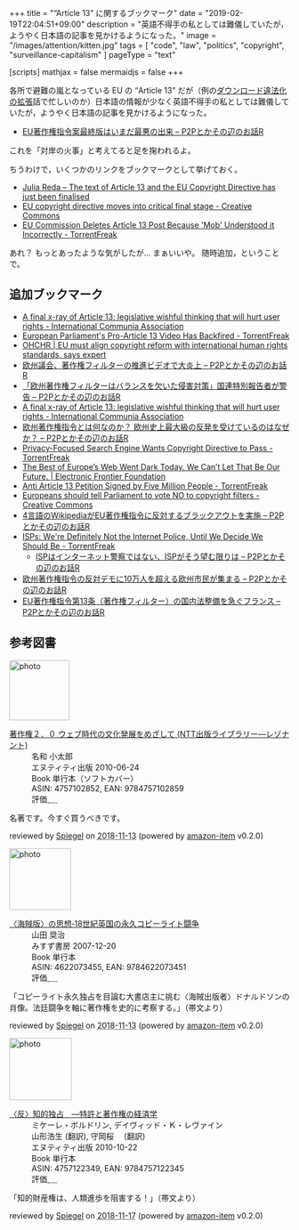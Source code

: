 +++
title = "“Article 13” に関するブックマーク"
date = "2019-02-19T22:04:51+09:00"
description = "英語不得手の私としては難儀していたが，ようやく日本語の記事を見かけるようになった。"
image = "/images/attention/kitten.jpg"
tags = [ "code", "law", "politics", "copyright", "surveillance-capitalism" ]
pageType = "text"

[scripts]
  mathjax = false
  mermaidjs = false
+++

各所で避難の嵐となっている EU の “Article 13” だが（例の[ダウンロード違法化の拡張](http://www.kisc.meiji.ac.jp/~ip/20190219seimei.html "2019年2月19日 共同声明 「ダウンロード違法化の対象範囲の見直し」に関する緊急声明・「ダウンロード違法化の対象範囲」の具体的制度設計のあり方について")話で忙しいのか）日本語の情報が少なく英語不得手の私としては難儀していたが，ようやく日本語の記事を見かけるようになった。

- [EU著作権指令案最終版はいまだ最悪の出来 – P2Pとかその辺のお話R](https://p2ptk.org/copyright/1648)

これを「対岸の火事」と考えてると足を掬われるよ。

ちうわけで，いくつかのリンクをブックマークとして挙げておく。

- [Julia Reda   –  The text of Article 13 and the EU Copyright Directive has just been finalised](https://juliareda.eu/2019/02/eu-copyright-final-text/)
- [EU copyright directive moves into critical final stage - Creative Commons](https://creativecommons.org/2019/02/18/eu-copyright-directive-moves-into-critical-final-stage/)
- [EU Commission Deletes Article 13 Post Because 'Mob' Understood it Incorrectly - TorrentFreak](https://torrentfreak.com/eu-commission-deletes-article-13-post-because-mob-understood-it-incorrectly-190218/)

あれ？ もっとあったような気がしたが... まぁいいや。
随時追加，ということで。

## 追加ブックマーク

- [A final x-ray of Article 13: legislative wishful thinking that will hurt user rights - International Communia Association](https://www.communia-association.org/2019/03/05/final-x-ray-article-13-dangerous-legislative-wishful-thinking/)
- [European Parliament's Pro-Article 13 Video Has Backfired - TorrentFreak](https://torrentfreak.com/european-parliaments-pro-article-13-video-has-backfired-190308/)
- [OHCHR | EU must align copyright reform with international human rights standards, says expert](https://www.ohchr.org/EN/NewsEvents/Pages/DisplayNews.aspx?NewsID=24298&LangID=E)
- [欧州議会、著作権フィルターの推進ビデオで大炎上 – P2Pとかその辺のお話R](https://p2ptk.org/copyright/1686)
- [「欧州著作権フィルターはバランスを欠いた侵害対策」国連特別報告者が警告 – P2Pとかその辺のお話R](https://p2ptk.org/copyright/1691)
- [A final x-ray of Article 13: legislative wishful thinking that will hurt user rights - International Communia Association](https://www.communia-association.org/2019/03/05/final-x-ray-article-13-dangerous-legislative-wishful-thinking/)
- [欧州著作権指令とは何なのか？ 欧州史上最大級の反発を受けているのはなぜか？ – P2Pとかその辺のお話R](https://p2ptk.org/copyright/1707)
- [Privacy-Focused Search Engine Wants Copyright Directive to Pass - TorrentFreak](https://torrentfreak.com/privacy-focused-search-engine-wants-copyright-directive-to-pass-190320/)
- [The Best of Europe’s Web Went Dark Today. We Can’t Let That Be Our Future. | Electronic Frontier Foundation](https://www.eff.org/deeplinks/2019/03/best-europes-web-went-dark-today-we-cant-let-be-our-future)
- [Anti Article 13 Petition Signed by Five Million People - TorrentFreak](https://torrentfreak.com/anti-article-13-petition-signed-by-five-million-people-190321/)
- [Europeans should tell Parliament to vote NO to copyright filters - Creative Commons](https://creativecommons.org/2019/03/21/europeans-should-tell-parliament-to-vote-no-to-copyright-filters/)
- [4言語のWikipediaがEU著作権指令に反対するブラックアウトを実施 – P2Pとかその辺のお話R](https://p2ptk.org/copyright/1709)
- [ISPs: We're Definitely Not the Internet Police, Until We Decide We Should Be - TorrentFreak](https://torrentfreak.com/isps-were-definitely-not-the-internet-police-until-we-decide-we-should-be-190324/)
    - [ISPはインターネット警察ではない、ISPがそう望む限りは – P2Pとかその辺のお話R](https://p2ptk.org/freedom-of-speech/1718)
- [欧州著作権指令の反対デモに10万人を超える欧州市民が集まる – P2Pとかその辺のお話R](https://p2ptk.org/copyright/1722)
- [EU著作権指令第13条（著作権フィルター）の国内法整備を急ぐフランス – P2Pとかその辺のお話R](https://p2ptk.org/copyright/1740)

## 参考図書

<div class="hreview">
  <div class="photo"><a class="item url" href="https://www.amazon.co.jp/%E8%91%97%E4%BD%9C%E6%A8%A9%EF%BC%92%EF%BC%8E%EF%BC%90-%E3%82%A6%E3%82%A7%E3%83%96%E6%99%82%E4%BB%A3%E3%81%AE%E6%96%87%E5%8C%96%E7%99%BA%E5%B1%95%E3%82%92%E3%82%81%E3%81%96%E3%81%97%E3%81%A6-NTT%E5%87%BA%E7%89%88%E3%83%A9%E3%82%A4%E3%83%96%E3%83%A9%E3%83%AA%E3%83%BC%E2%80%95%E3%83%AC%E3%82%BE%E3%83%8A%E3%83%B3%E3%83%88-%E5%90%8D%E5%92%8C-%E5%B0%8F%E5%A4%AA%E9%83%8E/dp/4757102852?SubscriptionId=AKIAJYVUJ3DMTLAECTHA&tag=baldandersinf-22&linkCode=xm2&camp=2025&creative=165953&creativeASIN=4757102852"><img src="https://images-fe.ssl-images-amazon.com/images/I/41YkbcP5IyL._SL160_.jpg" width="108" alt="photo"></a></div>
  <dl class="fn">
    <dt><a href="https://www.amazon.co.jp/%E8%91%97%E4%BD%9C%E6%A8%A9%EF%BC%92%EF%BC%8E%EF%BC%90-%E3%82%A6%E3%82%A7%E3%83%96%E6%99%82%E4%BB%A3%E3%81%AE%E6%96%87%E5%8C%96%E7%99%BA%E5%B1%95%E3%82%92%E3%82%81%E3%81%96%E3%81%97%E3%81%A6-NTT%E5%87%BA%E7%89%88%E3%83%A9%E3%82%A4%E3%83%96%E3%83%A9%E3%83%AA%E3%83%BC%E2%80%95%E3%83%AC%E3%82%BE%E3%83%8A%E3%83%B3%E3%83%88-%E5%90%8D%E5%92%8C-%E5%B0%8F%E5%A4%AA%E9%83%8E/dp/4757102852?SubscriptionId=AKIAJYVUJ3DMTLAECTHA&tag=baldandersinf-22&linkCode=xm2&camp=2025&creative=165953&creativeASIN=4757102852">著作権２．０ ウェブ時代の文化発展をめざして (NTT出版ライブラリー―レゾナント)</a></dt>
	<dd>名和 小太郎</dd>
    <dd>エヌティティ出版 2010-06-24</dd>
    <dd>Book 単行本（ソフトカバー）</dd>
    <dd>ASIN: 4757102852, EAN: 9784757102859</dd>
    <dd>評価<abbr class="rating fa-sm" title="5">&nbsp;<i class="fas fa-star"></i>&nbsp;<i class="fas fa-star"></i>&nbsp;<i class="fas fa-star"></i>&nbsp;<i class="fas fa-star"></i>&nbsp;<i class="fas fa-star"></i></abbr></dd>
  </dl>
  <p class="description">名著です。今すぐ買うべきです。</p>
  <p class="powered-by" >reviewed by <a href='#maker' class='reviewer'>Spiegel</a> on <abbr class="dtreviewed" title="2018-11-13">2018-11-13</abbr> (powered by <a href="https://github.com/spiegel-im-spiegel/amazon-item" >amazon-item</a> v0.2.0)</p>
</div>

<div class="hreview">
  <div class="photo"><a class="item url" href="https://www.amazon.co.jp/%E3%80%88%E6%B5%B7%E8%B3%8A%E7%89%88%E3%80%89%E3%81%AE%E6%80%9D%E6%83%B3%E2%80%9018%E4%B8%96%E7%B4%80%E8%8B%B1%E5%9B%BD%E3%81%AE%E6%B0%B8%E4%B9%85%E3%82%B3%E3%83%94%E3%83%BC%E3%83%A9%E3%82%A4%E3%83%88%E9%97%98%E4%BA%89-%E5%B1%B1%E7%94%B0-%E5%A5%A8%E6%B2%BB/dp/4622073455?SubscriptionId=AKIAJYVUJ3DMTLAECTHA&tag=baldandersinf-22&linkCode=xm2&camp=2025&creative=165953&creativeASIN=4622073455"><img src="https://images-fe.ssl-images-amazon.com/images/I/41bepOIquwL._SL160_.jpg" width="111" alt="photo"></a></div>
  <dl class="fn">
    <dt><a href="https://www.amazon.co.jp/%E3%80%88%E6%B5%B7%E8%B3%8A%E7%89%88%E3%80%89%E3%81%AE%E6%80%9D%E6%83%B3%E2%80%9018%E4%B8%96%E7%B4%80%E8%8B%B1%E5%9B%BD%E3%81%AE%E6%B0%B8%E4%B9%85%E3%82%B3%E3%83%94%E3%83%BC%E3%83%A9%E3%82%A4%E3%83%88%E9%97%98%E4%BA%89-%E5%B1%B1%E7%94%B0-%E5%A5%A8%E6%B2%BB/dp/4622073455?SubscriptionId=AKIAJYVUJ3DMTLAECTHA&tag=baldandersinf-22&linkCode=xm2&camp=2025&creative=165953&creativeASIN=4622073455">〈海賊版〉の思想‐18世紀英国の永久コピーライト闘争</a></dt>
	<dd>山田 奨治</dd>
    <dd>みすず書房 2007-12-20</dd>
    <dd>Book 単行本</dd>
    <dd>ASIN: 4622073455, EAN: 9784622073451</dd>
    <dd>評価<abbr class="rating fa-sm" title="5">&nbsp;<i class="fas fa-star"></i>&nbsp;<i class="fas fa-star"></i>&nbsp;<i class="fas fa-star"></i>&nbsp;<i class="fas fa-star"></i>&nbsp;<i class="fas fa-star"></i></abbr></dd>
  </dl>
  <p class="description">「コピーライト永久独占を目論む大書店主に挑む〈海賊出版者〉ドナルドソンの肖像。法廷闘争を軸に著作権を史的に考察する。」（帯文より）</p>
  <p class="powered-by" >reviewed by <a href='#maker' class='reviewer'>Spiegel</a> on <abbr class="dtreviewed" title="2018-11-13">2018-11-13</abbr> (powered by <a href="https://github.com/spiegel-im-spiegel/amazon-item" >amazon-item</a> v0.2.0)</p>
</div>

<div class="hreview">
  <div class="photo"><a class="item url" href="https://www.amazon.co.jp/%E3%80%88%E5%8F%8D%E3%80%89%E7%9F%A5%E7%9A%84%E7%8B%AC%E5%8D%A0-%E2%80%95%E7%89%B9%E8%A8%B1%E3%81%A8%E8%91%97%E4%BD%9C%E6%A8%A9%E3%81%AE%E7%B5%8C%E6%B8%88%E5%AD%A6-%E3%83%9F%E3%82%B1%E3%83%BC%E3%83%AC%E3%83%BB%E3%83%9C%E3%83%AB%E3%83%89%E3%83%AA%E3%83%B3/dp/4757122349?SubscriptionId=AKIAJYVUJ3DMTLAECTHA&tag=baldandersinf-22&linkCode=xm2&camp=2025&creative=165953&creativeASIN=4757122349"><img src="https://images-fe.ssl-images-amazon.com/images/I/51ftPU2g7FL._SL160_.jpg" width="112" alt="photo"></a></div>
  <dl class="fn">
    <dt><a href="https://www.amazon.co.jp/%E3%80%88%E5%8F%8D%E3%80%89%E7%9F%A5%E7%9A%84%E7%8B%AC%E5%8D%A0-%E2%80%95%E7%89%B9%E8%A8%B1%E3%81%A8%E8%91%97%E4%BD%9C%E6%A8%A9%E3%81%AE%E7%B5%8C%E6%B8%88%E5%AD%A6-%E3%83%9F%E3%82%B1%E3%83%BC%E3%83%AC%E3%83%BB%E3%83%9C%E3%83%AB%E3%83%89%E3%83%AA%E3%83%B3/dp/4757122349?SubscriptionId=AKIAJYVUJ3DMTLAECTHA&tag=baldandersinf-22&linkCode=xm2&camp=2025&creative=165953&creativeASIN=4757122349">〈反〉知的独占　―特許と著作権の経済学</a></dt>
	<dd>ミケーレ・ボルドリン, デイヴィッド・Ｋ・レヴァイン</dd>
	<dd>山形浩生 (翻訳), 守岡桜　 (翻訳)</dd>
    <dd>エヌティティ出版 2010-10-22</dd>
    <dd>Book 単行本</dd>
    <dd>ASIN: 4757122349, EAN: 9784757122345</dd>
    <dd>評価<abbr class="rating fa-sm" title="4">&nbsp;<i class="fas fa-star"></i>&nbsp;<i class="fas fa-star"></i>&nbsp;<i class="fas fa-star"></i>&nbsp;<i class="fas fa-star"></i>&nbsp;<i class="far fa-star"></i></abbr></dd>
  </dl>
  <p class="description">「知的財産権は、人類進歩を阻害する！」（帯文より）</p>
  <p class="powered-by" >reviewed by <a href='#maker' class='reviewer'>Spiegel</a> on <abbr class="dtreviewed" title="2018-11-17">2018-11-17</abbr> (powered by <a href="https://github.com/spiegel-im-spiegel/amazon-item" >amazon-item</a> v0.2.0)</p>
</div>
